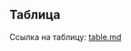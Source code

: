 ## Таблица

Ссылка на таблицу: [table.md](https://github.com/obajay/StateSync-snapshots/blob/main/Projects/Dora/Decentralization/table.md)